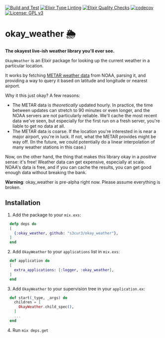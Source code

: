 [![Build and Test](https://github.com/s3cur3/okay_weather/actions/workflows/elixir-build-and-test.yml/badge.svg)](https://github.com/s3cur3/okay_weather/actions/workflows/elixir-build-and-test.yml) [![Elixir Type Linting](https://github.com/s3cur3/okay_weather/actions/workflows/elixir-dialyzer.yml/badge.svg?branch=main)](https://github.com/s3cur3/okay_weather/actions/workflows/elixir-dialyzer.yml) [![Elixir Quality Checks](https://github.com/s3cur3/okay_weather/actions/workflows/elixir-quality-checks.yml/badge.svg)](https://github.com/s3cur3/okay_weather/actions/workflows/elixir-quality-checks.yml) [![codecov](https://codecov.io/gh/s3cur3/okay_weather/branch/main/graph/badge.svg?token=98RJZ7WK8R)](https://codecov.io/gh/s3cur3/okay_weather) [![License: GPL v3](https://img.shields.io/badge/License-GPLv3-blue.svg)](https://www.gnu.org/licenses/gpl-3.0)

# okay_weather 🌦

**The okayest live-ish weather library you'll ever see.**

`OkayWeather` is an Elixir package for looking up the current weather in a particular location.

It works by fetching [METAR weather data](https://en.wikipedia.org/wiki/METAR) from NOAA, parsing it, and providing a way to query it based on latitude and longitude or nearest airport.

Why it this just okay? A few reasons:

- The METAR data is *theoretically* updated hourly. In practice, the time between updates can stretch to 90 minutes or even longer, and the NOAA servers are not particularly reliable. We'll cache the most recent data we've seen, but especially for the first run on a fresh server, you're liable to get no data at all.
- The METAR data is coarse. If the location you're interested in is near a major airport, you're in luck. If not, what the METAR provides might be way off. (In the future, we could potentially do a linear interpolation of many weather stations in this case.)

Now, on the other hand, the thing that makes this library okay in a *positive* sense: it's free! Weather data can get expensive, especially at scale. NOAA's data is free, and if you can cache the results, you can get good enough data without breaking the bank.

**Warning**: okay_weather is pre-alpha right now. Please assume everything is broken.


## Installation

1. Add the package to your `mix.exs`:
```elixir
  defp deps do
  [
    {:okay_weather, github: "s3cur3/okay_weather"},
  ]
  end
```
2. Add `OkayWeather` to your `applications` list in `mix.exs`:
```elixir
  def application do
  [
    extra_applications: [:logger, :okay_weather],
  ]
  end
```
3. Add `OkayWeather` to your supervision tree in your `application.ex`:
```elixir
  def start(_type, _args) do
    children = [
      OkayWeather.child_spec(),
    ]
    ...
  end
```
4. Run `mix deps.get`
